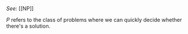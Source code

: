 *See:* [[NP]]

*P* refers to the class of problems where we can quickly decide whether there's a solution.